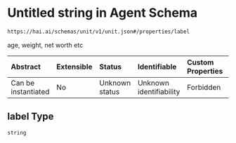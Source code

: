 # Untitled string in Agent Schema

```txt
https://hai.ai/schemas/unit/v1/unit.json#/properties/label
```

age, weight, net worth etc

| Abstract            | Extensible | Status         | Identifiable            | Custom Properties | Additional Properties | Access Restrictions | Defined In                                                                          |
| :------------------ | :--------- | :------------- | :---------------------- | :---------------- | :-------------------- | :------------------ | :---------------------------------------------------------------------------------- |
| Can be instantiated | No         | Unknown status | Unknown identifiability | Forbidden         | Allowed               | none                | [unit.schema.json\*](../../schemas/unit/v1/unit.schema.json "open original schema") |

## label Type

`string`
